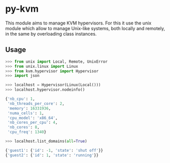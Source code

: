 # py-kvm

This module aims to manage KVM hypervisors. For this it use the unix module which allow to manage Unix-like systems, both locally and remotely, in the same by overloading class instances.

## Usage

```python
>>> from unix import Local, Remote, UnixError
>>> from unix.linux import Linux
>>> from kvm.hypervisor import Hypervisor
>>> import json

>>> localhost = Hypervisor(Linux(Local()))
>>> localhost.hypervisor.nodeinfo()

{'nb_cpu': 1,
 'nb_threads_per_core': 2,
 'memory': 16331936,
 'numa_cells': 1,
 'cpu_model': 'x86_64',
 'nb_cores_per_cpu': 4,
 'nb_cores': 8,
 'cpu_freq': 1340}

>>> localhost.list_domains(all=True)

{'guest1': {'id': -1, 'state': 'shut off'}}
{'guest2': {'id': 1, 'state': 'running'}}

```